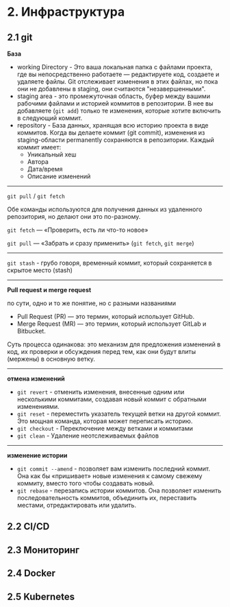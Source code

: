 # 2. Инфраструктура
## 2.1 git
**База**

* working Directory - Это ваша локальная папка с файлами проекта, где вы непосредственно работаете — редактируете код, создаете и удаляете файлы. Git отслеживает изменения в этих файлах, но пока они не добавлены в staging, они считаются "незавершенными".
* staging area - это промежуточная область, буфер между вашими рабочими файлами и историей коммитов в репозитории. В нее вы добавляете (`git add`) только те изменения, которые хотите включить в следующий коммит.
* repository - База данных, хранящая всю историю проекта в виде коммитов. Когда вы делаете коммит (git commit), изменения из staging-области permanently сохраняются в репозитории. Каждый коммит имеет:
  * Уникальный хеш
  * Автора
  * Дата/время
  * Описание изменений

---

`git pull` / `git fetch`

Обе команды используются для получения данных из удаленного репозитория, но делают они это по-разному.

`git fetch` — «Проверить, есть ли что-то новое»

`git pull` — «Забрать и сразу применить» (`git fetch`, `git merge`)

---

`git stash` - грубо говоря, временный коммит, который сохраняется в скрытое место (stash)

---

**Pull request и merge request**

по сути, одно и то же понятие, но с разными названиями

* Pull Request (PR) — это термин, который использует GitHub.
* Merge Request (MR) — это термин, который использует GitLab и Bitbucket.

Суть процесса одинакова: это механизм для предложения изменений в код, их проверки и обсуждения перед тем, как они будут влиты (мержены) в основную ветку.

---

**отмена изменений**

* `git revert` - отменить изменения, внесенные одним или несколькими коммитами, создавая новый коммит с обратными изменениями.
* `git reset` - переместить указатель текущей ветки на другой коммит. Это мощная команда, которая может переписать историю.
* `git checkout` - Переключение между ветками и коммитами
* `git clean` - Удаление неотслеживаемых файлов

---

**изменение истории**

* `git commit --amend` - позволяет вам изменить последний коммит. Она как бы «пришивает» новые изменения к самому свежему коммиту, вместо того чтобы создавать новый.
* `git rebase` - перезапись истории коммитов. Она позволяет изменить последовательность коммитов, объединить их, переставить местами, отредактировать или удалить.

## 2.2 CI/CD
## 2.3 Мониторинг
## 2.4 Docker
## 2.5 Kubernetes